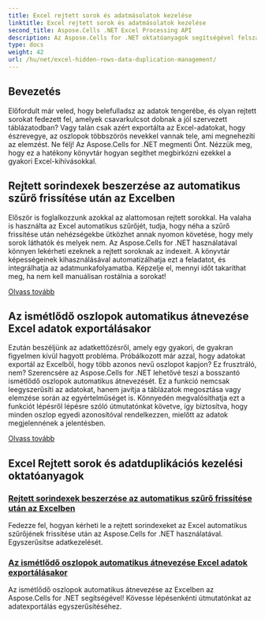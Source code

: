 ```yaml
---
title: Excel rejtett sorok és adatmásolatok kezelése
linktitle: Excel rejtett sorok és adatmásolatok kezelése
second_title: Aspose.Cells .NET Excel Processing API
description: Az Aspose.Cells for .NET oktatóanyagok segítségével felszabadíthatja az Excelben rejlő lehetőségeket, amely betekintést nyújt a rejtett sorok kezelésébe és az adatok egyszerű megkettőzéséhez.
type: docs
weight: 42
url: /hu/net/excel-hidden-rows-data-duplication-management/
---
```

## Bevezetés

Előfordult már veled, hogy belefulladsz az adatok tengerébe, és olyan rejtett sorokat fedezett fel, amelyek csavarkulcsot dobnak a jól szervezett táblázatodban? Vagy talán csak azért exportálta az Excel-adatokat, hogy észrevegye, az oszlopok többszörös nevekkel vannak tele, ami megnehezíti az elemzést. Ne félj! Az Aspose.Cells for .NET megmenti Önt. Nézzük meg, hogy ez a hatékony könyvtár hogyan segíthet megbirkózni ezekkel a gyakori Excel-kihívásokkal.

## Rejtett sorindexek beszerzése az automatikus szűrő frissítése után az Excelben

Először is foglalkozzunk azokkal az alattomosan rejtett sorokkal. Ha valaha is használta az Excel automatikus szűrőjét, tudja, hogy néha a szűrő frissítése után nehézségekbe ütközhet annak nyomon követése, hogy mely sorok láthatók és melyek nem. Az Aspose.Cells for .NET használatával könnyen lekérheti ezeknek a rejtett soroknak az indexeit. A könyvtár képességeinek kihasználásával automatizálhatja ezt a feladatot, és integrálhatja az adatmunkafolyamatba. Képzelje el, mennyi időt takaríthat meg, ha nem kell manuálisan rostálnia a sorokat! 

[Olvass tovább](./get-all-hidden-row-indices-after-refreshing-auto-filter-in-excel/)

## Az ismétlődő oszlopok automatikus átnevezése Excel adatok exportálásakor

Ezután beszéljünk az adatkettőzésről, amely egy gyakori, de gyakran figyelmen kívül hagyott probléma. Próbálkozott már azzal, hogy adatokat exportál az Excelből, hogy több azonos nevű oszlopot kapjon? Ez frusztráló, nem? Szerencsére az Aspose.Cells for .NET lehetővé teszi a bosszantó ismétlődő oszlopok automatikus átnevezését. Ez a funkció nemcsak leegyszerűsíti az adatokat, hanem javítja a táblázatok megosztása vagy elemzése során az egyértelműséget is. Könnyedén megvalósíthatja ezt a funkciót lépésről lépésre szóló útmutatónkat követve, így biztosítva, hogy minden oszlop egyedi azonosítóval rendelkezzen, mielőtt az adatok megjelennének a jelentésben.

[Olvass tovább](./rename-duplicate-columns-automatically-while-exporting-worksheet-data-in-excel/)

## Excel Rejtett sorok és adatduplikációs kezelési oktatóanyagok
### [Rejtett sorindexek beszerzése az automatikus szűrő frissítése után az Excelben](./get-all-hidden-row-indices-after-refreshing-auto-filter-in-excel/)
Fedezze fel, hogyan kérheti le a rejtett sorindexeket az Excel automatikus szűrőjének frissítése után az Aspose.Cells for .NET használatával. Egyszerűsítse adatkezelését.
### [Az ismétlődő oszlopok automatikus átnevezése Excel adatok exportálásakor](./rename-duplicate-columns-automatically-while-exporting-worksheet-data-in-excel/)
Az ismétlődő oszlopok automatikus átnevezése az Excelben az Aspose.Cells for .NET segítségével! Kövesse lépésenkénti útmutatónkat az adatexportálás egyszerűsítéséhez.